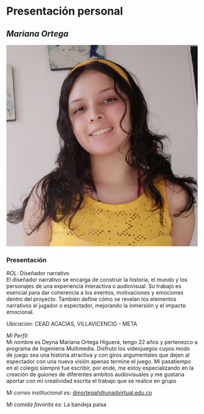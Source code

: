 # Presentación personal
## *Mariana Ortega*

![Foto perfil](Foto%20(2).jpeg) 

### Presentación

*ROL:* Diseñador narrativo  
El diseñador narrativo se encarga de construir la historia, el mundo y los personajes de una experiencia interactiva o audiovisual. Su trabajo es esencial para dar coherencia a los eventos, motivaciones y emociones dentro del proyecto. También define cómo se revelan los elementos narrativos al jugador o espectador, mejorando la inmersión y el impacto emocional.

*Ubicación:* CEAD ACACIAS, VILLAVICENCIO - META

*Mi Perfil:*  
Mi nombre es Deyna Mariana Ortega Higuera, tengo 22 años y pertenezco a programa de Ingenieria Multimedia. Disfruto los videojuegos cuyos modo de juego sea una historia atractiva y con giros argumentales que dejen al espectador con una nueva visión apenas termine el juego. Mi pasatiempo en el colegio siempre fue escribir, por ende, me estoy especializando en la creación de guiones de diferentes ambitos audiovisuales y me gustaria aportar con mi creatividad escrita el trabajo que se realice en grupo

*Mi correo institucional es:* [dmortegah@unadvirtual.edu.co](mailto:dmortegah@unadvirtual.edu.co)

*Mi comida favorita es:* La bandeja paisa
